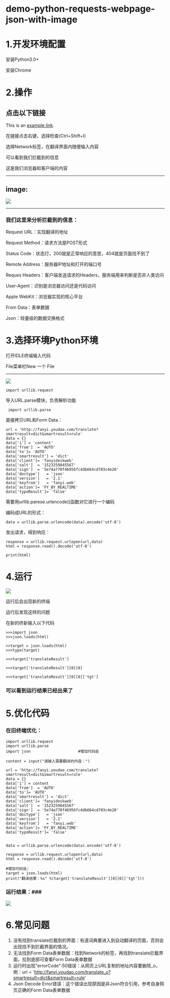 # demo-python-requests-webpage-json-with-image #
# 1.开发环境配置 #
安装Python3.0+

安装Chrome

# 2.操作 #
## 点击以下链接 ##

This is an [example link](http://fanyi.youdao.com/?keyfrom=dict2.top).

在链接点击右键，选择检查(Ctrl+Shift+I)

选择Network标签，在翻译界面内随便输入内容

可以看到我们拦截到的信息

这是我们浏览器和客户端的内容
	
****
## image: ##
![](https://i.imgur.com/XUdv3Rp.png)
****
### 我们这里来分析拦截到的信息： ###

Request URL：实现翻译的地址

Request Method：请求方法是POST形式

Status Code：状态灯，200就是正常响应的意思，404就是页面找不到了

Remote Address：服务器IP地址和打开的端口号

Reques Headers：客户端发送请求的Headers，服务端用来判断是否非人类访问

User-Agent：识别是浏览器访问还是代码访问

Apple WebKit：浏览器实现的核心平台

From Data：表单数据

Json：轻量级的数据交换格式



# 3.选择环境Python环境 #
打开IDLE终端输入代码

File菜单栏New 一个 File

****
![](https://i.imgur.com/smKt3w1.png)

    import urllib.request
导入URL.parse模块，负责解析功能

     import urllib.parse


直接拷贝URL和Form Data：

    url = 'http://fanyi.youdao.com/translate?smartresult=dict&smartresult=rule'
    data = {}
    data['i'] = 'content'
    data['from']  = 'AUTO'
    data['to']= 'AUTO'
    data['smartresult'] = 'dict'
    data['client']= 'fanyideskweb'
    data['salt']  = '1523259845567'
    data['sign']  = '5e74a770f46956fc4db664cd703c4e20'
    data['doctype']   = 'json'
    data['version']   = '2.1'
    data['keyfrom']   = 'fanyi.web'
    data['action']= 'FY_BY_REALTIME'
    data['typoResult']= 'false'

需要用urllib.parese.urlencode()函数对它进行一个编码

编码成URL的形式：

  `data = urllib.parse.urlencode(data).encode('utf-8')`

发出请求，得到响应：

    response = urllib.request.urlopen(url,data)
    html = response.read().decode('utf-8')

    print(html)

# 4.运行 #

![](https://i.imgur.com/bdMsn9K.png)

运行后会出现新的终端

运行后发现这样的问题

在新的终新输入以下代码

    >>>import json
    >>>json.loads(html)
	
	>>target = json.loads(html)
	>>>type(target)

	>>>target['translateResult']

	>>>target['translateResult'][0][0]

	>>>target['translateResult'][0][0]['tgt']

### 可以看到运行结果已经出来了 ###

# 5.优化代码 #
### 在旧终端优化： ###
    import urllib.request
    import urllib.parse
    import json 					#增加代码处
    
    content = input("请输入需要翻译的内容：")
    
    url = 'http://fanyi.youdao.com/translate?smartresult=dict&smartresult=rule'
    data = {}
    data['i'] = content
    data['from']  = 'AUTO'
    data['to']= 'AUTO'
    data['smartresult'] = 'dict'
    data['client']= 'fanyideskweb'
    data['salt']  = '1523259845567'
    data['sign']  = '5e74a770f46956fc4db664cd703c4e20'
    data['doctype']   = 'json'
    data['version']   = '2.1'
    data['keyfrom']   = 'fanyi.web'
    data['action']= 'FY_BY_REALTIME'
    data['typoResult']= 'false'
    
    
    data = urllib.parse.urlencode(data).encode('utf-8')
    
    response = urllib.request.urlopen(url,data)
    html = response.read().decode('utf-8')
    
	#增加代码处:
    target = json.loads(html)
    print("翻译结果：%s" %(target['translateResult'][0][0]['tgt']))		

### 运行结果：###

![](https://i.imgur.com/DJ9g5at.png)

# 6.常见问题 #
1. 没有找到translate拦截到的界面：有道词典要进入到自动翻译的页面，否则会出现找不到拦截界面的情况。
2. 无法找到Form Data表单数据：找到Network的标签，再找到translate拦截界面，拉到底部可查看Form Data表单数据
3. 运行时出现"errorCode":50错误：从网页上URL复制的地址内容要删除_o，
例：url = 'http://fanyi.youdao.com/translate_o?smartresult=dict&smartresult=rule'
4. Json Decode Error错误：这个错误出现原因是非Json符合引用，参考自身网页正确的Form Data表单数据
